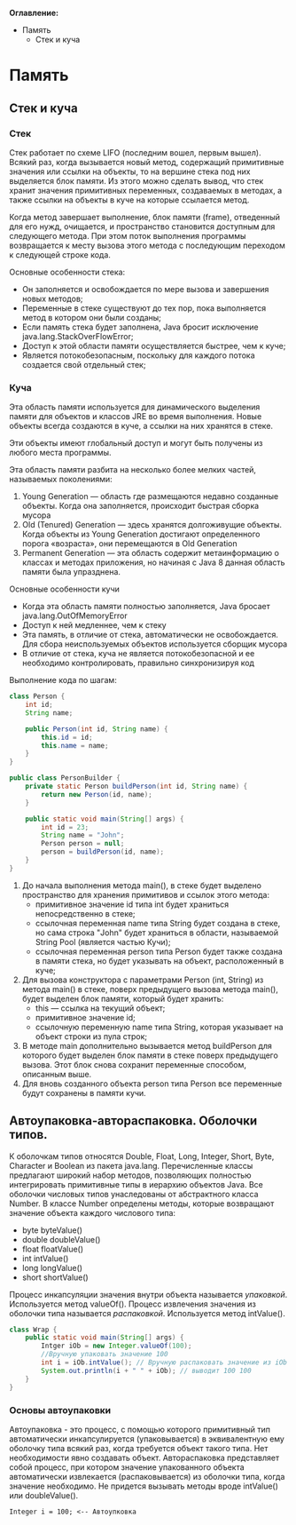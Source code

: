 **Оглавление:**

- Память
    - Стек и куча

# Память

## Стек и куча

### Стек

Стек работает по схеме LIFO (последним вошел, первым вышел). Всякий раз, когда
вызывается новый метод, содержащий примитивные значения или ссылки на объекты,
то на вершине стека под них выделяется блок памяти. Из этого можно сделать
вывод, что стек хранит значения примитивных переменных, создаваемых в методах, а
также ссылки на объекты в куче на которые ссылается метод.

Когда метод завершает выполнение, блок памяти (frame), отведенный для его нужд,
очищается, и пространство становится доступным для следующего метода. При этом
поток выполнения программы возвращается к месту вызова этого метода с
последующим переходом к следующей строке кода.

Основные особенности стека:

- Он заполняется и освобождается по мере вызова и завершения новых методов;
- Переменные в стеке существуют до тех пор, пока выполняется метод в котором они
  были созданы;
- Если память стека будет заполнена, Java бросит исключение
  java.lang.StackOverFlowError;
- Доступ к этой области памяти осуществляется быстрее, чем к куче;
- Является потокобезопасным, поскольку для каждого потока создается свой
  отдельный стек;

### Куча

Эта область памяти используется для динамического выделения памяти для объектов
и классов JRE во время выполнения. Новые объекты всегда создаются в куче, а
ссылки на них хранятся в стеке.

Эти объекты имеют глобальный доступ и могут быть получены из любого места
программы.

Эта область памяти разбита на несколько более мелких частей, называемых
поколениями:

1. Young Generation — область где размещаются недавно созданные объекты. Когда
   она заполняется, происходит быстрая сборка мусора
2. Old (Tenured) Generation — здесь хранятся долгоживущие объекты. Когда объекты
   из Young Generation достигают определенного порога «возраста», они
   перемещаются в Old Generation
3. Permanent Generation — эта область содержит метаинформацию о классах и
   методах приложения, но начиная с Java 8 данная область памяти была
   упразднена.

Основные особенности кучи

- Когда эта область памяти полностью заполняется, Java бросает
  java.lang.OutOfMemoryError
- Доступ к ней медленнее, чем к стеку
- Эта память, в отличие от стека, автоматически не освобождается. Для сбора
  неиспользуемых объектов используется сборщик мусора
- В отличие от стека, куча не является потокобезопасной и ее необходимо
  контролировать, правильно синхронизируя код

Выполнение кода по шагам:

```java
class Person {
    int id;
    String name;

    public Person(int id, String name) {
        this.id = id;
        this.name = name;
    }
}

public class PersonBuilder {
    private static Person buildPerson(int id, String name) {
        return new Person(id, name);
    }

    public static void main(String[] args) {
        int id = 23;
        String name = "John";
        Person person = null;
        person = buildPerson(id, name);
    }
}
```

1. До начала выполнения метода main(), в стеке будет выделено пространство для
   хранения примитивов и ссылок этого метода:
    - примитивное значение id типа int будет храниться непосредственно в стеке;
    - ссылочная переменная name типа String будет создана в стеке, но сама
      строка "John" будет храниться в области, называемой String Pool (является
      частью Кучи);
    - ссылочная переменная person типа Person будет также создана в памяти
      стека, но будет указывать на объект, расположенный в куче;
2. Для вызова конструктора с параметрами Person (int, String) из метода main() в
   стеке, поверх предыдущего вызова метода main(), будет выделен блок памяти,
   который будет хранить:
    - this — ссылка на текущий объект;
    - примитивное значение id;
    - ссылочную переменную name типа String, которая указывает на объект строки
      из пула строк;
3. В методе main дополнительно вызывается метод buildPerson для которого будет
   выделен блок памяти в стеке поверх предыдущего вызова. Этот блок снова
   сохранит переменные способом, описанным выше.
4. Для вновь созданного объекта person типа Person все переменные будут
   сохранены в памяти кучи.




## Автоупаковка-автораспаковка. Оболочки типов.

К оболочкам типов относятся Double, Float, Long, Integer, Short, Byte, Character
и Boolean из пакета java.lang. Перечисленные классы предлагают широкий набор
методов, позволяющих полностью интегрировать примитивные типы в иерархию
объектов Java.
Все оболочки числовых типов унаследованы от абстрактного класса Number. В классе
Number определены методы, которые возвращают значение объекта каждого числового
типа:

- byte byteValue()
- double doubleValue()
- float floatValue()
- int intValue()
- long longValue()
- short shortValue()

Процесс инкапсуляции значения внутри объекта называется _упаковкой_.
Используется метод valueOf().
Процесс извлечения значения из оболочки типа называется _распаковкой_.
Используется метод intValue().

```java
class Wrap {
    public static void main(String[] args) {
        Intger iOb = new Integer.valueOf(100);
        //Вручную упаковать значение 100
        int i = iOb.intValue(); // Вручную распаковать значение из iOb
        System.out.println(i + " " + iOb); // выводит 100 100
    }
}
```

### Основы автоупаковки

Автоупаковка - это процесс, с помощью которого примитивный тип автоматически
инкапсулируется (упаковывается) в эквивалентную ему оболочку типа всякий раз,
когда требуется объект такого типа. Нет необходимости явно создавать объект.
Автораспаковка представляет собой процесс, при котором значение упакованного
объекта автоматически извлекается (распаковывается) из оболочки типа, когда
значение необходимо. Не придется вызывать методы вроде intValue() или
doubleValue().

    Integer i = 100; <-- Автоупковка

